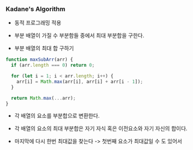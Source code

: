 ### Kadane's Algorithm

- 동적 프로그래밍 적용
- 부분 배열이 가질 수 부분함들 중에서 최대 부분합을 구한다.

- 부분 배열의 최대 합 구하기

```js
function maxSubArr(arr) {
  if (arr.length === 0) return 0;

  for (let i = 1; i < arr.length; i++) {
    arr[i] = Math.max(arr[i], arr[i] + arr[i - 1]);
  }

  return Math.max(...arr);
}
```

- 각 배열의 요소를 부분합으로 변환한다.
- 각 배열의 요소의 최대 부분합은 자기 자식 혹은 이전요소와 자기 자신의 합이다.

- 마지막에 다시 한번 최대값을 찾는다 -> 첫번째 요소가 최대값일 수 도 있어서
